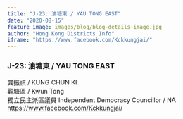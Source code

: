 ```yaml
---
title: "J-23: 油塘東 / YAU TONG EAST"
date: "2020-08-15"
feature_image: images/blog/blog-details-image.jpg
author: "Hong Kong Districts Info"
iframe: "https://www.facebook.com/Kckkungjai/"
---
```


### J-23: 油塘東 / YAU TONG EAST  
龔振祺 / KUNG CHUN KI  
觀塘區 / Kwun Tong  
獨立民主派區議員 Independent Democracy Councillor / NA  
https://www.facebook.com/Kckkungjai/
